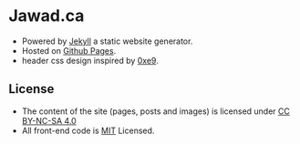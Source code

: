 # Jawad.ca
* Powered by [Jekyll](http://jekyllrb.com/) a static website generator.
* Hosted on [Github Pages](https://pages.github.com/).
* header css design inspired by [0xe9](https://0xe9.net).


## License
* The content of the site (pages, posts and images) is licensed under [CC BY-NC-SA 4.0](http://creativecommons.org/licenses/by-nc-sa/4.0/)
* All front-end code is [MIT](https://github.com/jawadnassar/jawad.ca/blob/gh-pages/LICENSE) Licensed.


